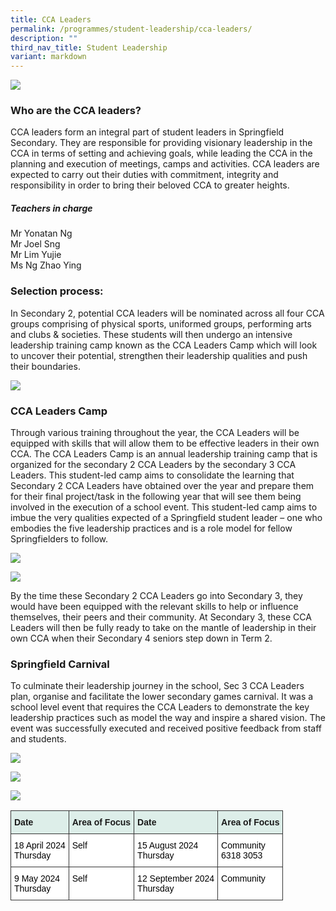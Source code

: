 ```yaml
---
title: CCA Leaders
permalink: /programmes/student-leadership/cca-leaders/
description: ""
third_nav_title: Student Leadership
variant: markdown
---
```

![](/images/CCAL1.jpg)

### Who are the CCA leaders?

CCA leaders form an integral part of student leaders in Springfield Secondary. They are responsible for providing visionary leadership in the CCA in terms of setting and achieving goals, while leading the CCA in the planning and execution of meetings, camps and activities. CCA leaders are expected to carry out their duties with commitment, integrity and responsibility in order to bring their beloved CCA to greater heights.

##### Teachers in charge
Mr Yonatan Ng
<br>Mr Joel Sng
<br>Mr Lim Yujie
<br>Ms Ng Zhao Ying


### Selection process:

In Secondary 2, potential CCA leaders will be nominated across all four CCA groups comprising of physical sports, uniformed groups, performing arts and clubs &amp; societies.  These students will then undergo an intensive leadership training camp known as the CCA Leaders Camp which will look to uncover their potential, strengthen their leadership qualities and push their boundaries. 

![](/images/CCALead1.jpg)

### CCA Leaders Camp

Through various training throughout the year, the CCA Leaders will be equipped with skills that will allow them to be effective leaders in their own CCA. The CCA Leaders Camp is an annual leadership training camp that is organized for the secondary 2 CCA Leaders by the secondary 3 CCA Leaders. This student-led camp aims to consolidate the learning that Secondary 2 CCA Leaders have obtained over the year and prepare them for their final project/task in the following year that will see them being involved in the execution of a school event. This student-led camp aims to imbue the very qualities expected of a Springfield student leader – one who embodies the five leadership practices and is a role model for fellow Springfielders to follow.

![](/images/CCALead2.jpg)

![](/images/CCALead3.jpg)

By the time these Secondary 2 CCA Leaders go into Secondary 3, they would have been equipped with the relevant skills to help or influence themselves, their peers and their community. At Secondary 3, these CCA Leaders will then be fully ready to take on the mantle of leadership in their own CCA when their Secondary 4 seniors step down in Term 2. 

### Springfield Carnival

To culminate their leadership journey in the school, Sec 3 CCA Leaders plan, organise and facilitate the lower secondary games carnival. It was a school level event that requires the CCA Leaders to demonstrate the key leadership practices such as model the way and inspire a shared vision. The event was successfully executed and received positive feedback from staff and students.

![](/images/CCALead4.jpg)

![](/images/CCALead5.jpg)

![](/images/CCALead6.jpg)

<table style="border-collapse:collapse;border-spacing:0" class="tg"><thead><tr><th style="background-color:#DDEEE9;border-color:#343434;border-style:solid;border-width:1px;font-family:Arial, sans-serif;font-size:14px;font-weight:bold;overflow:hidden;padding:10px 5px;text-align:left;vertical-align:top;word-break:normal">Date</th><th style="background-color:#DDEEE9;border-color:#343434;border-style:solid;border-width:1px;font-family:Arial, sans-serif;font-size:14px;font-weight:bold;overflow:hidden;padding:10px 5px;text-align:left;vertical-align:top;word-break:normal">Area of Focus</th><th style="background-color:#DDEEE9;border-color:#343434;border-style:solid;border-width:1px;font-family:Arial, sans-serif;font-size:14px;font-weight:bold;overflow:hidden;padding:10px 5px;text-align:left;vertical-align:top;word-break:normal">Date</th><th style="background-color:#DDEEE9;border-color:#343434;border-style:solid;border-width:1px;font-family:Arial, sans-serif;font-size:14px;font-weight:bold;overflow:hidden;padding:10px 5px;text-align:left;vertical-align:top;word-break:normal">Area of Focus</th></tr></thead><tbody><tr><td style="background-color:#ffffff;border-color:#343434;border-style:solid;border-width:1px;font-family:Arial, sans-serif;font-size:14px;overflow:hidden;padding:10px 5px;text-align:left;vertical-align:top;word-break:normal"><span style="font-weight:normal;color:#000">18 April 2024<br>Thursday</span></td><td style="background-color:#ffffff;border-color:#343434;border-style:solid;border-width:1px;font-family:Arial, sans-serif;font-size:14px;overflow:hidden;padding:10px 5px;text-align:left;vertical-align:top;word-break:normal"><span style="font-weight:normal;color:#000">Self </span></td><td style="background-color:#ffffff;border-color:#343434;border-style:solid;border-width:1px;font-family:Arial, sans-serif;font-size:14px;overflow:hidden;padding:10px 5px;text-align:left;vertical-align:top;word-break:normal"><span style="font-weight:normal;color:#000">15 August 2024<br>Thursday </span></td><td style="background-color:#ffffff;border-color:#343434;border-style:solid;border-width:1px;font-family:Arial, sans-serif;font-size:14px;overflow:hidden;padding:10px 5px;text-align:left;vertical-align:top;word-break:normal"><span style="font-weight:normal;color:#000">Community <br>6318 3053 </span></td></tr><tr><td style="background-color:#ffffff;border-color:#343434;border-style:solid;border-width:1px;font-family:Arial, sans-serif;font-size:14px;overflow:hidden;padding:10px 5px;text-align:left;vertical-align:top;word-break:normal"><span style="font-weight:normal;color:#000">9 May 2024 <br>Thursday </span></td><td style="background-color:#ffffff;border-color:#343434;border-style:solid;border-width:1px;font-family:Arial, sans-serif;font-size:14px;overflow:hidden;padding:10px 5px;text-align:left;vertical-align:top;word-break:normal"><span style="font-weight:normal;color:#000">Self </span></td><td style="background-color:#ffffff;border-color:#343434;border-style:solid;border-width:1px;font-family:Arial, sans-serif;font-size:14px;overflow:hidden;padding:10px 5px;text-align:left;vertical-align:top;word-break:normal"><span style="font-weight:normal;color:#000">12 September 2024 <br>Thursday</span></td><td style="background-color:#ffffff;border-color:#343434;border-style:solid;border-width:1px;font-family:Arial, sans-serif;font-size:14px;overflow:hidden;padding:10px 5px;text-align:left;vertical-align:top;word-break:normal"><span style="font-weight:normal;color:#000">Community </span></td></tr></tbody></table>
